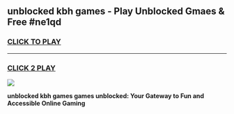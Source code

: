 
## unblocked kbh games - Play Unblocked Gmaes & Free #ne1qd
<h3>
<a href="https://news.freeplayer.one?title=unblocked_kbh_games&ref=03M">CLICK TO PLAY</a></h3>
<hr>

<h3>
<a href="https://news.freeplayer.one?title=unblocked_kbh_games&ref=03M">CLICK 2 PLAY</a>
  
</h3>

<a href="https://news.freeplayer.one?title=unblocked_kbh_games&ref=03M"><img src="https://clearcache.store/games.png"></a>


**unblocked kbh games games unblocked: Your Gateway to Fun and Accessible Online Gaming**
